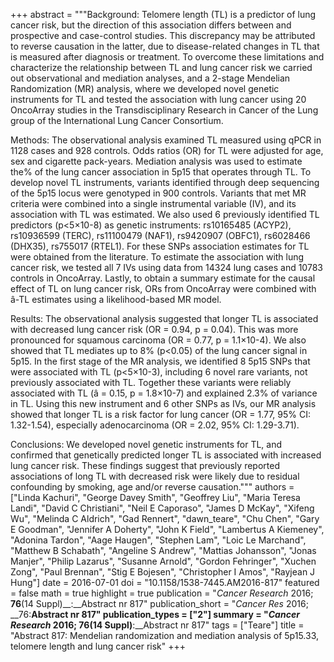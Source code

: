 +++
abstract = """Background: Telomere length (TL) is a predictor of lung cancer risk, but the direction of this association differs between and prospective and case-control studies. This discrepancy may be attributed to reverse causation in the latter, due to disease-related changes in TL that is measured after diagnosis or treatment. To overcome these limitations and characterize the relationship between TL and lung cancer risk we carried out observational and mediation analyses, and a 2-stage Mendelian Randomization (MR) analysis, where we developed novel genetic instruments for TL and tested the association with lung cancer using 20 OncoArray studies in the Transdisciplinary Research in Cancer of the Lung group of the International Lung Cancer Consortium.

Methods: The observational analysis examined TL measured using qPCR in 1128 cases and 928 controls. Odds ratios (OR) for TL were adjusted for age, sex and cigarette pack-years. Mediation analysis was used to estimate the% of the lung cancer association in 5p15 that operates through TL. To develop novel TL instruments, variants identified through deep sequencing of the 5p15 locus were genotyped in 900 controls. Variants that met MR criteria were combined into a single instrumental variable (IV), and its association with TL was estimated. We also used 6 previously identified TL predictors (p<5×10-8) as genetic instruments: rs10165485 (ACYP2), rs10936599 (TERC), rs11100479 (NAF1), rs9420907 (OBFC1), rs6028466 (DHX35), rs755017 (RTEL1). For these SNPs association estimates for TL were obtained from the literature. To estimate the association with lung cancer risk, we tested all 7 IVs using data from 14324 lung cases and 10783 controls in OncoArray. Lastly, to obtain a summary estimate for the causal effect of TL on lung cancer risk, ORs from OncoArray were combined with â-TL estimates using a likelihood-based MR model.

Results: The observational analysis suggested that longer TL is associated with decreased lung cancer risk (OR = 0.94, p = 0.04). This was more pronounced for squamous carcinoma (OR = 0.77, p = 1.1×10-4). We also showed that TL mediates up to 8% (p<0.05) of the lung cancer signal in 5p15. In the first stage of the MR analysis, we identified 8 5p15 SNPs that were associated with TL (p<5×10-3), including 6 novel rare variants, not previously associated with TL. Together these variants were reliably associated with TL (â = 0.15, p = 1.8×10-7) and explained 2.3% of variance in TL. Using this new instrument and 6 other SNPs as IVs, our MR analysis showed that longer TL is a risk factor for lung cancer (OR = 1.77, 95% CI: 1.32-1.54), especially adenocarcinoma (OR = 2.02, 95% CI: 1.29-3.71).

Conclusions: We developed novel genetic instruments for TL, and confirmed that genetically predicted longer TL is associated with increased lung cancer risk. These findings suggest that previously reported associations of long TL with decreased risk were likely due to residual confounding by smoking, age and/or reverse causation."""
authors = ["Linda Kachuri", "George Davey Smith", "Geoffrey Liu", "Maria Teresa Landi", "David C Christiani", "Neil E Caporaso", "James D McKay", "Xifeng Wu", "Melinda C Aldrich", "Gad Rennert", "dawn_teare", "Chu Chen", "Gary E Goodman", "Jennifer A Doherty", "John K Field", "Lambertus A Kiemeney", "Adonina Tardon", "Aage Haugen", "Stephen Lam", "Loic Le Marchand", "Matthew B Schabath", "Angeline S Andrew", "Mattias Johansson", "Jonas Manjer", "Philip Lazarus", "Susanne Arnold", "Gordon Fehringer", "Xuchen Zong", "Paul Brennan", "Stig E Bojesen", "Christopher I Amos", "Rayjean J Hung"]
date = 2016-07-01
doi = "10.1158/1538-7445.AM2016-817"
featured = false
math = true
highlight = true
publication = "*Cancer Research* 2016; __76__(14 Suppl)__:__Abstract nr 817"
publication_short = "*Cancer Res* 2016; __76:__Abstract nr 817"
publication_types = ["2"]
summary = "*Cancer Research* 2016; __76__(14 Suppl)__:__Abstract nr 817"
tags = ["Teare"]
title = "Abstract 817: Mendelian randomization and mediation analysis of 5p15.33, telomere length and lung cancer risk"
+++
